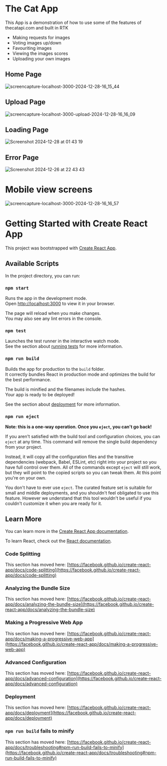 # The Cat App
This App is a demonstration of how to use some of the features of thecatapi.com and built in RTK

- Making requests for images
- Voting images up/down
- Favouriting images
- Viewing the images scores
- Uploading your own images

## Home Page
![screencapture-localhost-3000-2024-12-28-16_15_44](https://github.com/user-attachments/assets/50f23df6-3bd1-4751-bbdd-e55c69a61232)

## Upload Page
![screencapture-localhost-3000-upload-2024-12-28-16_16_09](https://github.com/user-attachments/assets/b8c9a4bf-9dc9-4abb-baff-890ef15ebd2d)

## Loading Page
![Screenshot 2024-12-28 at 01 43 19](https://github.com/user-attachments/assets/7022c5a6-b58e-417d-a8f6-97d881388804)

## Error Page
![Screenshot 2024-12-26 at 22 43 43](https://github.com/user-attachments/assets/c4451245-471e-4931-ab26-06eab86af5a8)

# Mobile view screens
![screencapture-localhost-3000-2024-12-28-16_16_57](https://github.com/user-attachments/assets/a3b7dbcf-e2fa-4f91-9e1e-13aa348b3835)

# Getting Started with Create React App

This project was bootstrapped with [Create React App](https://github.com/facebook/create-react-app).

## Available Scripts

In the project directory, you can run:

### `npm start`

Runs the app in the development mode.\
Open [http://localhost:3000](http://localhost:3000) to view it in your browser.

The page will reload when you make changes.\
You may also see any lint errors in the console.

### `npm test`

Launches the test runner in the interactive watch mode.\
See the section about [running tests](https://facebook.github.io/create-react-app/docs/running-tests) for more information.

### `npm run build`

Builds the app for production to the `build` folder.\
It correctly bundles React in production mode and optimizes the build for the best performance.

The build is minified and the filenames include the hashes.\
Your app is ready to be deployed!

See the section about [deployment](https://facebook.github.io/create-react-app/docs/deployment) for more information.

### `npm run eject`

**Note: this is a one-way operation. Once you `eject`, you can't go back!**

If you aren't satisfied with the build tool and configuration choices, you can `eject` at any time. This command will remove the single build dependency from your project.

Instead, it will copy all the configuration files and the transitive dependencies (webpack, Babel, ESLint, etc) right into your project so you have full control over them. All of the commands except `eject` will still work, but they will point to the copied scripts so you can tweak them. At this point you're on your own.

You don't have to ever use `eject`. The curated feature set is suitable for small and middle deployments, and you shouldn't feel obligated to use this feature. However we understand that this tool wouldn't be useful if you couldn't customize it when you are ready for it.

## Learn More

You can learn more in the [Create React App documentation](https://facebook.github.io/create-react-app/docs/getting-started).

To learn React, check out the [React documentation](https://reactjs.org/).

### Code Splitting

This section has moved here: [https://facebook.github.io/create-react-app/docs/code-splitting](https://facebook.github.io/create-react-app/docs/code-splitting)

### Analyzing the Bundle Size

This section has moved here: [https://facebook.github.io/create-react-app/docs/analyzing-the-bundle-size](https://facebook.github.io/create-react-app/docs/analyzing-the-bundle-size)

### Making a Progressive Web App

This section has moved here: [https://facebook.github.io/create-react-app/docs/making-a-progressive-web-app](https://facebook.github.io/create-react-app/docs/making-a-progressive-web-app)

### Advanced Configuration

This section has moved here: [https://facebook.github.io/create-react-app/docs/advanced-configuration](https://facebook.github.io/create-react-app/docs/advanced-configuration)

### Deployment

This section has moved here: [https://facebook.github.io/create-react-app/docs/deployment](https://facebook.github.io/create-react-app/docs/deployment)

### `npm run build` fails to minify

This section has moved here: [https://facebook.github.io/create-react-app/docs/troubleshooting#npm-run-build-fails-to-minify](https://facebook.github.io/create-react-app/docs/troubleshooting#npm-run-build-fails-to-minify)
